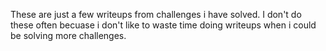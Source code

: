 
These are just a few writeups from challenges i have solved. I don't do these often becuase i don't like to waste time doing writeups when i could be solving more challenges.
